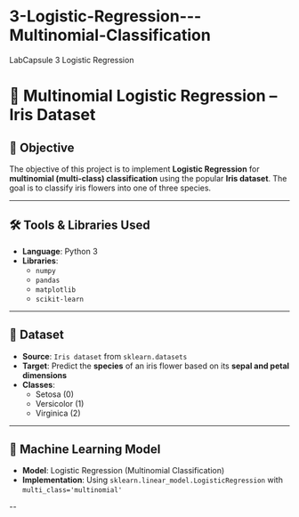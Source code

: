 # 3-Logistic-Regression---Multinomial-Classification
LabCapsule 3 Logistic Regression

# 🌼 Multinomial Logistic Regression – Iris Dataset

## 🎯 Objective

The objective of this project is to implement **Logistic Regression** for **multinomial (multi-class) classification** using the popular **Iris dataset**. The goal is to classify iris flowers into one of three species.

---

## 🛠️ Tools & Libraries Used

- **Language**: Python 3
- **Libraries**:
  - `numpy`
  - `pandas`
  - `matplotlib`
  - `scikit-learn`

---

## 📂 Dataset

- **Source**: `Iris dataset` from `sklearn.datasets`
- **Target**: Predict the **species** of an iris flower based on its **sepal and petal dimensions**
- **Classes**:
  - Setosa (0)
  - Versicolor (1)
  - Virginica (2)

---

## 🧠 Machine Learning Model

- **Model**: Logistic Regression (Multinomial Classification)
- **Implementation**: Using `sklearn.linear_model.LogisticRegression` with `multi_class='multinomial'`

--
